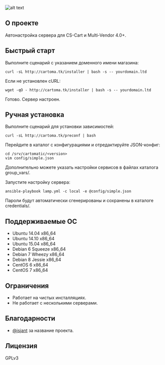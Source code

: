 ![alt text](https://raw.githubusercontent.com/gongled/cartomatic/master/cartomatic.png "Cartomatic Logo")

## О проекте

Автонастройка сервера для CS-Cart и Multi-Vendor 4.0+.

## Быстрый старт

Выполните сценарий с указанием доменного имени магазина:

    curl -sL http://cartoma.tk/installer | bash -s -- yourdomain.ltd

Если не установлен cURL:

    wget -qO - http://cartoma.tk/installer | bash -s -- yourdomain.ltd

Готово. Сервер настроен.

## Ручная установка

Выполните сценарий для установки зависимостей:

    curl -sL http://cartoma.tk/preconf | bash

Перейдите в каталог с конфигурациями и отредактируйте JSON-конфиг:

    cd /srv/cartomatic/<version>
    vim config/simple.json

Дополнительно можете указать настройки сервисов в файлах каталога group_vars/.

Запустите настройку сервера:

    ansible-playbook lamp.yml -c local -e @config/simple.json

Пароли будут автоматически сгенерированы и сохранены в каталоге credentials/.

## Поддерживаемые ОС

* Ubuntu 14.04 x86_64
* Ubuntu 14.10 x86_64
* Ubuntu 15.04 x86_64
* Debian 6 Squeeze x86_64
* Debian 7 Wheezy x86_64
* Debian 8 Jessie x86_64
* CentOS 6 x86_64
* CentOS 7 x86_64

## Ограничения

* Работает на чистых инсталляциях.
* Не работает с несколькими серверами.

## Благодарности

* [@jsjant](https://github.com/jsjant) за название проекта.

## Лицензия

GPLv3
